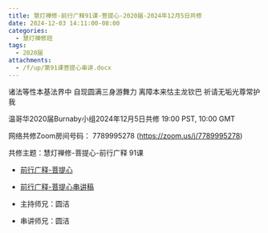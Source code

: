 ```yaml
---
title: 慧灯禅修-前行广释91课-菩提心-2020届-2024年12月5日共修
date: 2024-12-03 14:11:00-08:00
categories:
  - 慧灯禅修班
tags:
  - 2020届
attachments:
  - /f/up/第91课菩提心串讲.docx
---
```

诸法等性本基法界中 自现圆满三身游舞力
离障本来怙主龙钦巴 祈请无垢光尊常护我

温哥华2020届Burnaby小组2024年12月5日共修
19:00 PST, 10:00 GMT

网络共修Zoom房间号码： 7789995278 (<https://zoom.us/j/7789995278>)

共修主题：慧灯禅修-菩提心-前行广释 91课

* [前行广释-菩提心](https://mingguang.im/reading/%E5%A4%A7%E5%9C%86%E6%BB%A1%E5%89%8D%E8%A1%8C%E8%AE%B2%E8%A7%A3/%E5%A4%A7%E5%9C%86%E6%BB%A1%E5%89%8D%E8%A1%8C%E8%AE%B2%E8%A7%A3091)
* [前行广释-菩提心串讲稿](/f/up/第91课菩提心串讲.docx)




* 主持师兄：圆洁
* 串讲师兄：圆洁
